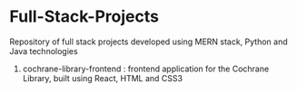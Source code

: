 # Full-Stack-Projects
Repository of full stack projects developed using MERN stack, Python and Java technologies

1. cochrane-library-frontend : frontend application for the Cochrane Library, built using React, HTML and CSS3